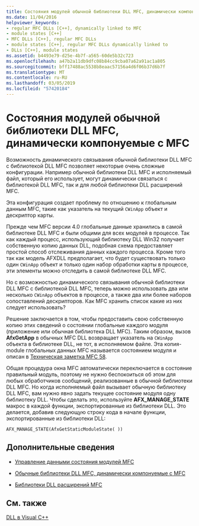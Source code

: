 ```yaml
---
title: Состояния модулей обычной библиотеки DLL MFC, динамически компонуемые с MFC
ms.date: 11/04/2016
helpviewer_keywords:
- regular MFC DLLs [C++], dynamically linked to MFC
- module states [C++]
- MFC DLLs [C++], regular MFC DLLs
- module states [C++], regular MFC DLLs dynamically linked to
- DLLs [C++], module states
ms.assetid: b4493e79-d25e-4b7f-a565-60de5b32c723
ms.openlocfilehash: a47b2a11db9dfc08b84cc9cba07a62a91ac1a805
ms.sourcegitcommit: bff17488ac5538b8eaac57156a4d6f06b37d6b7f
ms.translationtype: MT
ms.contentlocale: ru-RU
ms.lasthandoff: 03/05/2019
ms.locfileid: "57420184"
---
```

# <a name="module-states-of-a-regular-mfc-dll-dynamically-linked-to-mfc"></a>Состояния модулей обычной библиотеки DLL MFC, динамически компонуемые с MFC

Возможность динамического связывания обычной библиотеки DLL MFC с библиотекой DLL MFC позволяет некоторые очень сложные конфигурации. Например обычной библиотеки DLL MFC и исполняемый файл, который его использует, могут динамически связаться с библиотекой DLL MFC, так и для любой библиотеки DLL расширений MFC.

Эта конфигурация создает проблему по отношению к глобальным данным MFC, такие как указатель на текущий `CWinApp` объект и дескриптор карты.

Прежде чем MFC версии 4.0 глобальные данные хранились в самой библиотеке DLL MFC и были общими для всех модулей в процессе. Так как каждый процесс, использующий библиотеку DLL Win32 получает собственную копию данных DLL, подобная схема предоставляет простой способ отслеживания данных каждого процесса. Кроме того так как модель AFXDLL предполагает, что будет существовать только один `CWinApp` объект и только один набор обработки карты в процессе, эти элементы можно отследить в самой библиотеке DLL MFC.

Но с возможностью динамического связывания обычной библиотеки DLL MFC с библиотекой DLL MFC, теперь можно использовать два или несколько `CWinApp` объектов в процессе, а также два или более наборов сопоставлений дескрипторов. Как MFC хранить список какие из них следует использовать?

Решение заключается в том, чтобы предоставить свою собственную копию этих сведений о состоянии глобальные каждого модуля (приложение или обычная библиотека DLL MFC). Таким образом, вызов **AfxGetApp** в обычных MFC DLL возвращает указатель на `CWinApp` объекта в библиотеке DLL, не тот, в исполняемом файле. Эта копия-module глобальных данных MFC называется состоянием модуля и описан в [Техническая заметка MFC 58](../mfc/tn058-mfc-module-state-implementation.md).

Общая процедура окна MFC автоматически переключается в состояние правильный модуль, поэтому не нужно беспокоиться об этом для любых обработчиков сообщений, реализованные в обычной библиотеки DLL MFC. Но когда исполняемый файл вызывает обычную библиотеку DLL MFC, вам нужно явно задать текущее состояние модуля одну библиотеку DLL. Чтобы сделать это, используйте **AFX_MANAGE_STATE** макрос в каждой функции, экспортированные из библиотеки DLL. Это делается, добавив следующую строку кода в начале функции, экспортированные из библиотеки DLL:

```
AFX_MANAGE_STATE(AfxGetStaticModuleState( ))
```

## <a name="what-do-you-want-to-know-more-about"></a>Дополнительные сведения

- [Управление данными состояния модулей MFC](../mfc/managing-the-state-data-of-mfc-modules.md)

- [Обычные библиотеки DLL MFC, динамически компонуемые с MFC](../build/regular-dlls-dynamically-linked-to-mfc.md)

- [Библиотеки DLL расширений MFC](../build/extension-dlls-overview.md)

## <a name="see-also"></a>См. также

[DLL в Visual C++](../build/dlls-in-visual-cpp.md)
